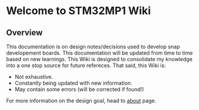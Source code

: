 # Welcome to STM32MP1 Wiki

## Overview
This documentation is on design notes/decisions used to develop snap developement boards. This documentation will be updated from time to time based on new learnings. This Wiki is designed to consolidate my knowledge into a one stop source for future refereces. That said, this Wiki is:

- Not exhaustive. 
- Constantly being updated with new information. 
- May contain some errors (will be corrected if found!)

For more information on the design goal, head to [about](about.md) page.



